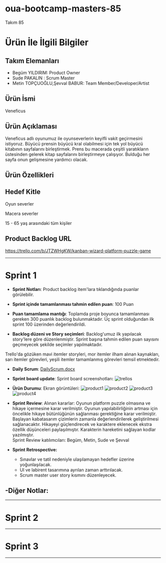 # oua-bootcamp-masters-85

Takım 85

# Ürün İle İlgili Bilgiler

## Takım Elemanları

- Begüm YILDIRIM: Product Owner
- Sude PAKALIN : Scrum Master
- Metin TOPÇUOĞLU,Şevval BABUR: Team Member/Developer/Artist 

## Ürün İsmi

Veneficus

## Ürün Açıklaması

Veneficus adlı oyunumuz ile oyunseverlerin keyifli vakit geçirmesini istiyoruz. Büyücü prensin büyücü kral olabilmesi için tek yol büyücü kitabının sayfalarını birleştirmek. Prens bu macerada çeşitli yaratıkların üstesinden gelerek kitap sayfalarını birleştirmeye çalışıyor. Bulduğu her sayfa onun gelişmesine yardımcı olacak.

## Ürün Özellikleri




## Hedef Kitle

Oyun severler

Macera severler

15 - 65 yaş arasındaki tüm kişiler

## Product Backlog URL

https://trello.com/b/JTZWHgKW/kanban-wizard-platform-puzzle-game

---

# Sprint 1

- **Sprint Notları**: Product backlog item'lara tıklandığında puanlar görülebilir.

- **Sprint içinde tamamlanması tahmin edilen puan**: 100 Puan

- **Puan tamamlama mantığı**: Toplamda proje boyunca tamamlanması gereken 300 puanlık backlog bulunmaktadır. Üç sprint olduğundan ilk sprint 100 üzerinden değerlendirildi.

- **Backlog düzeni ve Story seçimleri**:  Backlog'umuz ilk yapılacak story'lere göre düzenlenmiştir. Sprint başına tahmin edilen puan sayısını geçmeyecek şekilde seçimler yapılmaktadır.

Trello'da gözüken mavi itemler storyleri, mor itemler ilham alınan kaynakları, sarı itemler görevleri, yeşili itemler tamamlanmış görevleri temsil etmektedir.



- **Daily Scrum**: [DailyScrum.docx](https://github.com/bgm012/oua-bootcamp-masters-85/files/8652343/DailyScrum.docx)

- **Sprint board update**: Sprint board screenshotları: 
![trellos](https://user-images.githubusercontent.com/105126860/167490950-7e65100d-5d2a-4f34-b6a3-890afeb604ec.png)


- **Ürün Durumu**: Ekran görüntüleri:
 ![product1](https://user-images.githubusercontent.com/105126860/167490060-5e3127b2-acc4-4525-af53-02f92927371b.jpg)
![product2](https://user-images.githubusercontent.com/105126860/167490068-f12cfb2f-4e75-4822-9ad7-c319aa87b459.jpg)
![product3](https://user-images.githubusercontent.com/105126860/167490081-9dc93d0d-1b9d-4d9a-ab71-4d507d546469.jpg)
![product4](https://user-images.githubusercontent.com/105126860/167490085-e72b98c4-13c3-4dfa-9446-885c7c617276.jpg)


- **Sprint Review**: 
Alınan kararlar: Oyunun platform puzzle olmasına ve hikaye içermesine karar verilmiştir. Oyunun yapılabilirliğinin artması için öncelikle hikaye bütünlüğünün sağlanması gerektiğine karar verilmiştir. Başlayan kabatasarım çizimlerin zamanla değerlendirilerek geliştirilmesi sağlanacaktır. Hikayeyi güçlendirecek ve karaktere eklenecek ekstra özellik düşünceleri paylaşılmıştır. Karakterin hareketini sağlayan kodlar yazılmıştır.   
Sprint Review katılımcıları: Begüm, Metin, Sude ve Şevval

- **Sprint Retrospective:**
  - Sınavlar ve tatil nedeniyle ulaşılamayan hedefler üzerine yoğunlaşılacak.
  - UI ve labirent tasarımına ayrılan zaman arttırılacak.
  - Scrum master user story kısmını düzenleyecek.
  

-**Diğer Notlar**:
- 

---

# Sprint 2


---

# Sprint 3

---
